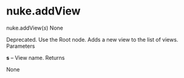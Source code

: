 # nuke.addView
nuke.addView(_s_)  None

Deprecated. Use the Root node.
Adds a new view to the list of views.
Parameters

**s** – View name.
Returns

None